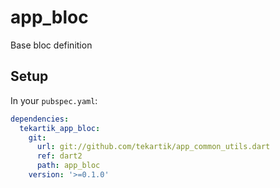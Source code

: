 # app_bloc

Base bloc definition

## Setup

In your `pubspec.yaml`:

```yaml
dependencies:
  tekartik_app_bloc:
    git:
      url: git://github.com/tekartik/app_common_utils.dart
      ref: dart2
      path: app_bloc
    version: '>=0.1.0'
```
